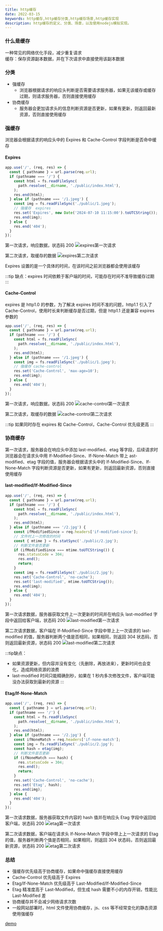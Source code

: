 ```yaml
---
title: http缓存
date: 2022-03-15
keywords: http缓存,http缓存分类,http缓存场景,http缓存实现
description: http缓存的定义、分类、场景，以及使用nodejs模拟实现。
---
```


### 什么是缓存

一种常见的网络优化手段，减少重复请求  
缓存：保存资源副本数据，并在下次请求中直接使用该副本数据

### 分类

- 强缓存
  - 浏览器根据请求的响应头判断是否需要请求服务器，如果无该缓存或缓存过期，则请求服务器，否则直接使用缓存
- 协商缓存
  - 服务器会更加请求头的信息判断资源是否更新，如果有更新，则返回最新资源，否则直接使用缓存

### 强缓存

浏览器会根据请求的响应头中的 Expires 和 Cache-Control 字段判断是否命中缓存

#### Expires

```js
app.use('/', (req, res) => {
  const { pathname } = url.parse(req.url);
  if (pathname === '/') {
    const html = fs.readFileSync(
      path.resolve(__dirname, './public/index.html'),
    );
    res.end(html);
  } else if (pathname === '/1.jpeg') {
    const img = fs.readFileSync('./public/1.jpeg');
    // 强缓存  expires
    res.set('Expires', new Date('2024-07-10 11:15:00').toUTCString());
    res.end(img);
  } else {
    res.end('404');
  }
});
```

第一次请求，响应数据，状态码 200 ![expires第一次请求](/image/http/http_cache/expires_1.png)

第二次请求，取缓存的数据 ![expires第二次请求](/image/http/http_cache/expires_2.png)

Expires 设置的是一个具体的时间，在该时间之前浏览器都会使用该缓存

:::tip 缺点：expires 时间依赖于客户端的时间，可能存在时间不准导致缓存过期 :::

#### Cache-Control

expires 是 http1.0 的参数，为了解决 expires 时间不准的问题，http1.1 引入了 Cache-Control，使用时长来判断缓存是否过期，但是 http1.1 还是兼容 expires 参数的

```js
app.use('/', (req, res) => {
  const { pathname } = url.parse(req.url);
  if (pathname === '/') {
    const html = fs.readFileSync(
      path.resolve(__dirname, './public/index.html'),
    );
    res.end(html);
  } else if (pathname === '/1.jpeg') {
    const img = fs.readFileSync('./public/1.jpeg');
    // 强缓存 cache-control
    res.set('Cache-Control', 'max-age=10');
    res.end(img);
  } else {
    res.end('404');
  }
});
```

第一次请求，响应数据，状态码 200 ![cache-control第一次请求](/image/http/http_cache/cache_control_1.png)

第二次请求，取缓存的数据 ![cache-control第二次请求](/image/http/http_cache/cache_control_2.png)

:::tip 如果同时存在 expires 和 Cache-Control，Cache-Control 优先级更高 :::

### 协商缓存

第一次请求，服务器会在响应头中添加 last-modified、etag 等字段，后续请求时浏览器会在请求头中用 If-Modified-Since、If-None-Match 带上 ast-modified、etag 字段的值，服务器会根据请求头中的 If-Modified-Since、If-None-Match 字段判断资源是否更新，如果有更新，则返回最新资源，否则直接使用缓存

#### last-modified/If-Modified-Since

```js
app.use('/', (req, res) => {
  const { pathname } = url.parse(req.url);
  if (pathname === '/') {
    const html = fs.readFileSync(
      path.resolve(__dirname, './public/index.html'),
    );
    res.end(html);
  } else if (pathname === '/2.jpg') {
    const ifModifiedSince = req.headers['if-modified-since'];
    // 文件时上一次修改的时间
    const { mtime } = fs.statSync('./public/2.jpg');
    // 判断文件是否更新
    if (ifModifiedSince === mtime.toUTCString()) {
      res.statusCode = 304;
      res.end();
      return;
    }
    const img = fs.readFileSync('./public/2.jpg');
    res.set('Cache-Control', 'no-cache');
    res.set('last-modified', mtime.toUTCString());
    res.end(img);
  } else {
    res.end('404');
  }
});
```

第一次请求数据，服务器获取文件上一次更新的时间并在响应头 last-modified 字段中返回给客户端，状态码 200 ![last-modified第一次请求](/image/http/http_cache/last_modified_1.png)

第二次请求数据，客户端在 If-Modified-Since 字段中带上上一次请求的 last-modified 的值，服务器判断两个值是否相同，如果相同，则返回 304 状态码，否则返回最新资源，状态码 200 ![last-modified第二次请求](/image/http/http_cache/last_modified_2.png)

:::tip缺点：

- 如果资源更新，但内容并没有变化（先删除，再放进来），更新时间也会变化，造成网络资源的浪费
- last-modified 时间只能精确到秒，如果在 1 秒内多次修改文件，客户端可能没办法获取到最新的资源 :::

#### Etag/If-None-Match

```js
app.use('/', (req, res) => {
  const { pathname } = url.parse(req.url);
  if (pathname === '/') {
    const html = fs.readFileSync(
      path.resolve(__dirname, './public/index.html'),
    );
    res.end(html);
  } else if (pathname === '/2.jpg') {
    const ifNoneMatch = req.headers['if-none-match'];
    const img = fs.readFileSync('./public/2.jpg');
    const hash = etag(img);
    // 判断文件是否更新
    if (ifNoneMatch === hash) {
      res.statusCode = 304;
      res.end();
      return;
    }
    res.set('Cache-Control', 'no-cache');
    res.set('Etag', hash);
    res.end(img);
  } else {
    res.end('404');
  }
});
```

第一次请求数据，服务器获取文件内容的 hash 值并在响应头 Etag 字段中返回给客户端，状态码 200 ![etag第一次请求](/image/http/http_cache/etag_1.png)

第二次请求数据，客户端在请求头 If-None-Match 字段中带上上一次请求的 Etag 的值，服务器判断两个值是否相同，如果相同，则返回 304 状态码，否则返回最新资源，状态码 200 ![etag第二次请求](/image/http/http_cache/etag_2.png)

### 总结

- 强缓存优先级高于协商缓存，如果命中强缓存直接使用缓存
- Cache-Control 优先级高于 Expires
- Etag/If-None-Match 优先级高于 Last-Modified/If-Modified-Since
- Etag 精准度高于 Last-Modified，但生成 hash 需要不小的内存开销，性能比 Last-Modified 差
- 协商缓存并不会减少网络请求次数
- 一般网站部署时，html 文件使用协商缓存，js、css 等不经常变化的静态资源使用强缓存

[demo](https://github.com/wjie1994/test-demo/tree/master/http-cache)
